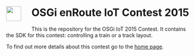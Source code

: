 <h1><img src="http://enroute.osgi.org/img/enroute-logo-64.png" witdh=40px style="float:left;margin: 0 1em 1em 0;width:40px">
OSGi enRoute IoT Contest 2015</h1>

This is the repository for the OSGi IoT 2015 Contest. It contains the SDK for this contest: controlling a train or a track layout.

To find out more details about this contest go to the [home page][iotcontest].

[iotcontest]: http://enroute.osgi.org/book/650-trains.html